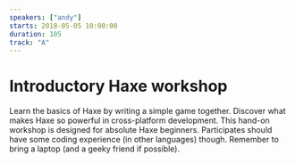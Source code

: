 ```yaml
---
speakers: ["andy"]
starts: 2018-05-05 10:00:00
duration: 105
track: "A"
---
```


# Introductory Haxe workshop

Learn the basics of Haxe by writing a simple game together. Discover what makes Haxe so powerful in cross-platform development.
This hand-on workshop is designed for absolute Haxe beginners. Participates should have some coding experience (in other languages) though.
Remember to bring a laptop (and a geeky friend if possible).